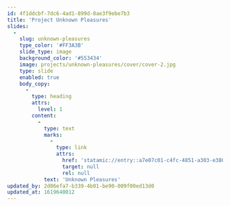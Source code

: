 ```yaml
---
id: 4f1ddcbf-7dc6-4ad1-899d-8ae3f9ebe7b3
title: 'Project Unknown Pleasures'
slides:
  -
    slug: unknown-pleasures
    type_color: '#FF3A3B'
    slide_type: image
    background_color: '#553434'
    image: projects/unknown-pleasures/cover/cover-2.jpg
    type: slide
    enabled: true
    body_copy:
      -
        type: heading
        attrs:
          level: 1
        content:
          -
            type: text
            marks:
              -
                type: link
                attrs:
                  href: 'statamic://entry::a7e07c01-c4fc-4851-a303-e3805de5a752'
                  target: null
                  rel: null
            text: 'Unknown Pleasures'
updated_by: 2d06efa7-b339-4b01-be90-009f00ed13d0
updated_at: 1619640012
---
```

